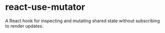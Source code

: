 # react-use-mutator
A React hook for inspecting and mutating shared state without subscribing to render updates.
